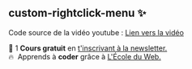 ## custom-rightclick-menu ✨

Code source de la vidéo youtube : [Lien vers la vidéo](https://youtu.be/5bkKxDa3Q68)

🚀 1 **Cours gratuit** en [t'inscrivant à la newsletter.](https://www.le-designer-du-web.com/news) <br>
🔥  &nbsp;Apprends à **coder** grâce à [L'École du Web.](https://www.ecole-du-web.net)


